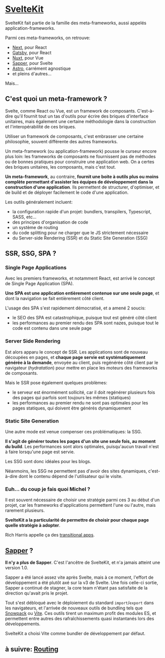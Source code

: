 # [SvelteKit](https://kit.svelte.dev/docs)

SvelteKit fait partie de la famille des meta-frameworks, aussi appelés application-frameworks.

Parmi ces meta-frameworks, on retrouve:
- [Next](https://nextjs.org/), pour React
- [Gatsby](https://www.gatsbyjs.com/), pour React
- [Nuxt](https://nuxtjs.org/), pour Vue
- [Sapper](https://sapper.svelte.dev/), pour Svelte
- [Astro](https://astro.build/blog/introducing-astro/), carrément agnostique
- et pleins d'autres...

Mais...

## C'est quoi un meta-framework ?

Svelte, comme React ou Vue, est un framework de composants. C'est-à-dire qu'il fournit tout un tas d'outils pour écrire des briques d'interface unitaires, mais également une certaine méthodologie dans la construction et l'interopérabilité de ces briques.

Utiliser un framework de composants, c'est embrasser une certaine philosophie, souvent différente des autres frameworks.

Un meta-framework (ou application-framework) pousse le curseur encore plus loin: les frameworks de composants ne fournissent pas de méthodes ou de bonnes pratiques pour construire une application web. On a certes des briques unitaires, les composants, mais c'est tout.

**Un meta-framework**, au contraire, **fournit une boite à outils plus ou moins complète permettant d'assister les équipes de développement dans la construction d'une application**. Ils permettent de structurer, d'optimiser, et de build et de déployer facilement le code d'une application.

Les outils généralement incluent:
- la configuration rapide d'un projet: bundlers, transpilers, Typescript, SASS, etc...
- des principes d'organisation de code
- un système de routing
- du code splitting pour ne charger que le JS strictement nécessaire
- du Server-side Rendering (SSR) et du Static Site Generation (SSG)

## SSR, SSG, SPA ?

### Single Page Applications

Avec les premiers frameworks, et notamment React, est arrivé le concept de Single Page Application (SPA).

**Une SPA est une application entièrement contenue sur une seule page**, et dont la navigation se fait entièrement côté client.

L'usage des SPA s'est rapidement démocratisé, et a amené 2 soucis:
- le SEO des SPA est catastrophique, puisque tout est généré côté client
- les performances au premier rendu des SPA sont nazes, puisque tout le code est contenu dans une seule page

### Server Side Rendering

Est alors apparu le concept de SSR. Les applications sont de nouveau découpées en pages, et **chaque page servie est systématiquement générée à la demande**, envoyée au client, puis regénérée côté client par le navigateur (*hydratation*) pour mettre en place les moteurs des frameworks de composants.

Mais le SSR pose également quelques problèmes:
- le serveur est énormément sollicité, car il doit regénérer plusieurs fois des pages qui parfois sont toujours les mêmes (statiques)
- les performances au premier rendu ne sont pas optimales pour les pages statiques, qui doivent être générés dynamiquement

### Static Site Generation

Une autre mode est venue compenser ces problématiques: la SSG.

**Il s'agit de générer toutes les pages d'un site une seule fois, au moment du build**. Les performances sont alors optimales, puisqu'aucun travail n'est à faire lorsqu'une page est servie.

Les SSG sont donc idéales pour les blogs.

Néanmoins, les SSG ne permettent pas d'avoir des sites dynamiques, c'est-à-dire dont le contenu dépend de l'utilisateur qui le visite.

### Euh... du coup je fais quoi Michel ?

Il est souvent nécessaire de choisir une stratégie parmi ces 3 au début d'un projet, car les frameworks d'applications permettent l'une ou l'autre, mais rarement plusieurs.

**SvelteKit a la particularité de permettre de choisir pour chaque page quelle stratégie à adopter**.

Rich Harris appelle ça des [transitional apps](https://www.youtube.com/watch?v=860d8usGC0o).

## [Sapper](https://sapper.svelte.dev/) ?

**Il n'y a plus de Sapper**. C'est l'ancêtre de SvelteKit, et n'a jamais atteint une version 1.0.

Sapper a été lancé assez vite après Svelte, mais à ce moment, l'effort de développement a été plutôt axé sur la v3 de Svelte. Une fois celle-ci sortie, Sapper a continué de stagner, la core team n'étant pas satisfaite de la direction qu'avait pris le projet.

Tout s'est débloqué avec le déploiement du standard `import`/`export` dans les navigateurs, et l'arrivée de nouveaux outils de bundling tels que [Snowpack](https://www.snowpack.dev/) ou [Vite](https://vitejs.dev/). Ces outils tirent un maximum profit des modules ES, et permettent entre autres des rafraîchissements quasi instantanés lors des développements.

SvelteKit a choisi Vite comme bundler de développement par défaut.

## à suivre: [Routing](./6-2_routing.md)


